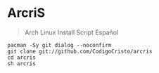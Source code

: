 # ArcriS

> Arch Linux Install Script Español
```
pacman -Sy git dialog --noconfirm
git clone git://github.com/CodigoCristo/arcris
cd arcris
sh arcris
```
